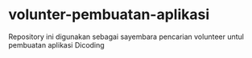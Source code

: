 # volunter-pembuatan-aplikasi
Repository ini digunakan sebagai sayembara pencarian volunteer untul pembuatan aplikasi Dicoding
